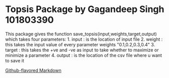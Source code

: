# Topsis Package by Gagandeep Singh 101803390

This package gives the function save_topsis(input,weights,target,output) which takes four parameters:
    1. input : is the location of input file
    2. weight : this takes the input value of every parameter weights "0.1,0.2,0.3,0.4"
    3. target : this takes the +ve and -ve as input to take whether to maximize or minimize a parameter
    4. output : is the location of the csv file where u want to save it


[Github-flavored Markdown](https://guides.github.com/features/mastering-markdown/)
